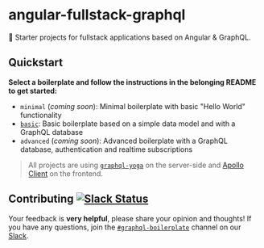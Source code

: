 # angular-fullstack-graphql

🚀 Starter projects for fullstack applications based on Angular & GraphQL.

## Quickstart

**Select a boilerplate and follow the instructions in the belonging README to get started:**

- `minimal` (_coming soon_): Minimal boilerplate with basic "Hello World" functionality
- [`basic`](./basic): Basic boilerplate based on a simple data model and with a GraphQL database
- `advanced` (_coming soon_): Advanced boilerplate with a GraphQL database, authentication and realtime subscriptions

> All projects are using [`graphql-yoga`](https://github.com/graphcool/graphql-yoga/) on the server-side and [Apollo Client](https://www.apollographql.com/client/) on the frontend.

## Contributing [![Slack Status](https://slack.graph.cool/badge.svg)](https://slack.graph.cool)

Your feedback is **very helpful**, please share your opinion and thoughts! If you have any questions, join the [`#graphql-boilerplate`](https://graphcool.slack.com/messages/graphql-boilerplate) channel on our [Slack](https://graphcool.slack.com/).
